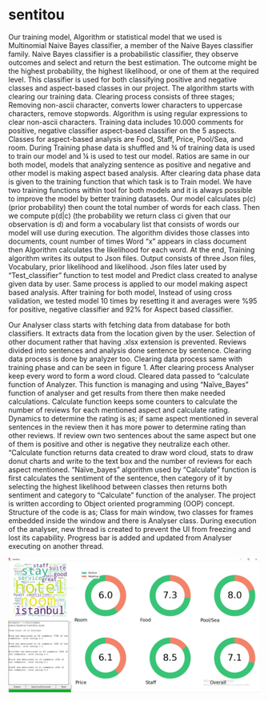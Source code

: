 # sentitou
Our training model, Algorithm or statistical model that we used is Multinomial Naive Bayes classifier, a member of the Naive Bayes classifier family. Naive Bayes classifier is a probabilistic classifier, they observe outcomes and select and return the best estimation. The outcome might be the highest probability, the highest likelihood, or one of them at the required level. This classifier is used for both classifying positive and negative classes and aspect-based classes in our project.
The algorithm starts with clearing our training data. Clearing process consists of three stages; Removing non-ascii character, converts lower characters to uppercase characters, remove stopwords. Algorithm is using regular expressions to clear non-ascii characters.
Training data includes 10.000 comments for positive, negative classifier aspect-based classifier on the 5 aspects. Classes for aspect-based analysis are Food, Staff, Price, Pool/Sea, and room. During Training phase data is shuffled and   ¾  of training data is used to train our model and ¼ is used to test our model. Ratios are same in our both model, models that analyzing sentence as positive and negative and other model is making aspect based analysis. After clearing data phase data is given to the training function that which task is to Train model. We have two training functions within tool for both models and it is always possible to improve the model by better training datasets. 
Our model calculates p(c) (prior probability) then count the total number of words for each class. Then we compute p(d|c) (the probability we return class ci given that our observation is d) and form a vocabulary list that consists of words our model will use during execution.  The algorithm divides those classes into documents, count number of times Word “x” appears in class document then Algorithm calculates the likelihood for each word.  At the end, Training algorithm writes its output to Json files.  Output consists of three Json files, Vocabulary, prior likelihood and likelihood. Json files later used by “Test_classifier” function to test model and Predict class created to analyse given data by user. Same process is applied to our model making aspect based analysis.
After training for both model, Instead of using cross validation, we tested model 10 times by resetting it and averages were %95 for positive, negative classifier and 92% for Aspect based classifier.




Our Analyser class starts with fetching data from database for both classifiers. It extracts data from the location given by the user. Selection of other document rather that having .xlsx extension is prevented. Reviews divided into sentences and analysis done sentence by sentence. Clearing data process is done by analyzer too. Clearing data process same with training phase and can be seen in figure 1. After clearing process Analyser keep every word to form a word cloud. 
Cleared data passed to “calculate function of Analyzer. This function is managing and using “Naïve_Bayes” function of analyser and get results from there then make needed calculations. Calculate function keeps some counters to calculate the number of reviews for each mentioned aspect and calculate rating. Dynamics to determine the rating is as; if same aspect mentioned in several sentences in the review then it has more power to determine rating than other reviews. If review own two sentences about the same aspect but one of them is positive and other is negative they neutralize each other. “Calculate function returns data created to draw word cloud, stats to draw donut charts and write to the text box and the number of reviews for each aspect mentioned.
“Naïve_bayes” algorithm used by “Calculate” function is first calculates the sentiment of the sentence, then category of it by selecting the highest likelihood between classes then returns both sentiment and category to “Calculate” function of the analyser.
The project is written according to Object oriented programming (OOP) concept. Structure of the code is as; Class for main window, two classes for frames embedded inside the window and there is Analyser class. During execution of the analyser, new thread is created to prevent the UI from freezing and lost its capability. Progress bar is added and updated from Analyser executing on another thread.


![alt text](https://github.com/AhmetNSHN/sentitou/blob/master/UI.jpeg)






